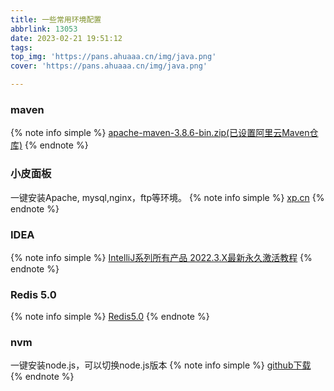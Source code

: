 ```yaml
---
title: 一些常用环境配置
abbrlink: 13053
date: 2023-02-21 19:51:12
tags:
top_img: 'https://pans.ahuaaa.cn/img/java.png'
cover: 'https://pans.ahuaaa.cn/img/java.png'

---
```

### maven 

{% note info simple %}
[apache-maven-3.8.6-bin.zip(已设置阿里云Maven仓库)](https://pans.ahuaaa.cn/tools/apache-maven-3.8.6-bin.zip)
{% endnote %}

### 小皮面板
一键安装Apache, mysql,nginx，ftp等环境。
{% note info simple %}
[xp.cn](https://www.xp.cn/)
{% endnote %}

### IDEA
{% note info simple %}
[IntelliJ系列所有产品 2022.3.X最新永久激活教程](http://blog.ahuaaa.cn/2022/11/03/idea202223/)
{% endnote %}

### Redis 5.0
{% note info simple %}
[Redis5.0](https://github.com/tporadowski/redis/releases/)
{% endnote %}

### nvm
一键安装node.js，可以切换node.js版本
{% note info simple %}
[github下载](https://github.com/coreybutler/nvm-windows/releases)
{% endnote %}

